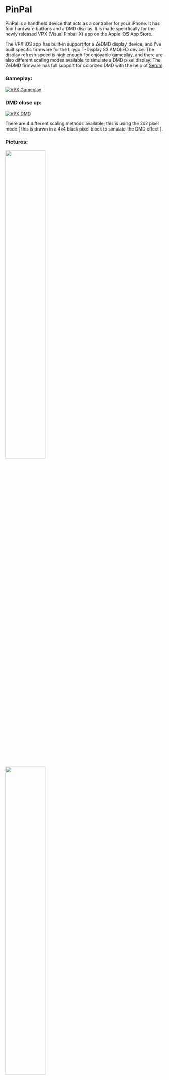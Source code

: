# PinPal
PinPal is a handheld device that acts as a controller for your iPhone. It has four hardware buttons and a DMD display. It is made specifically for the newly released VPX (Visual Pinball X) app on the Apple iOS App Store.

The VPX iOS app has built-in support for a ZeDMD display device, and I've built specific firmware for the Lilygo T-Display S3 AMOLED device. The display refresh speed is high enough for enjoyable gameplay, and there are also different scaling modes available to simulate a DMD pixel display. The ZeDMD firmware has full support for colorized DMD with the help of [Serum](https://github.com/zesinger/libserum).

### Gameplay:

[![VPX Gameplay](https://img.youtube.com/vi/CqxvdAZtwaw/0.jpg)](https://www.youtube.com/watch?v=CqxvdAZtwaw)

### DMD close up: 

[![VPX DMD](https://img.youtube.com/vi/JCEzE09UcEo/0.jpg)](https://www.youtube.com/shorts/JCEzE09UcEo)

There are 4 different scaling methods available; this is using the 2x2 pixel mode ( this is drawn in a 4x4 black pixel block to simulate the DMD effect ).

### Pictures:

<img src="https://github.com/user-attachments/assets/cb4a4f31-285f-467c-90d8-7c5db66e97c3" width=50% height=50%>
<img src="https://github.com/user-attachments/assets/0e36f419-3ddb-421d-8e22-fe06388dd69a" width=50% height=50%>
<img src="https://github.com/user-attachments/assets/ff31e228-4cdf-416c-bdde-b99032e7bb37" width=50% height=50%>
<img src="https://github.com/user-attachments/assets/4f6e2528-6082-4bd9-8f7d-4d5c7ad7e045" width=50% height=50%>
<img src="https://github.com/user-attachments/assets/faa7a293-437d-4c6f-bf54-5b4bd4f6bc31" width=50% height=50%>
<img src="https://github.com/user-attachments/assets/85e6f304-32de-485e-bb94-c0e83149d9a0" width=50% height=50%>

## Progress
-- Update 22-10-2024

- Changed the flipper buttons to the top of the unit; it works a lot better then the old version.
- 2 extra buttons for nudging. I plan to make a sqeeuze to nudge function in combination with the accelerometer in the future and use these buttons for magnasave.
- Added a cable guide system in the bottom plate to easily wire up the unit.
- The dmd display cutout has been changed to a bigger bezel and the mounting solution has been improved and optimized for the lilygo T-display amoled v2.0 solderless.

Todo:
- Better usb-c connector mount, need to lower it a bit and but the connector back a bit.
- In rare cases buttons get a little stuck, need to fiddle some more with tolerances

---

After weeks of tinkering, I've completed the first prototype of my portable pinball handheld device. While it still has some rough edges, it fully works as I originally envisioned. The current version is designed for the iPhone Pro Max series with a USB-C connector. Moving forward, I plan to release four versions:

iPhone 15/16 Pro Max (USB-C) — already released <br>
iPhone 15/16 Pro (USB-C)<br>
iPhone 13/14 Pro Max (Lightning)<br>
iPhone 13/14 Pro (Lightning)<br>

At the moment, I'm experimenting with different button configurations to improve comfort, as I'm not entirely satisfied with the current layout. I’ve also developed firmware for the ESP32 Zero that emulates a keyboard for the hardware buttons. In the next iteration, I’ll be converting this firmware to function as a game controller, which should resolve the issue of the on-screen keyboard interfering with gameplay.

I’ll be releasing all of my 3D printable files in both STL and STEP formats. I’m not a professional 3D modeler; so the models are not perfect :-) <br>
I encourage others to take my designs, improve upon them, and make the project better or start their own versions of this concept!

## BOM (Bill of materials)

|Description|Amount|Link|
|---|---|---|
|T-Display S3 AMOLED V2.0 Non-Soldered Pin [H713]| 1x | https://www.lilygo.cc/products/t-display-s3-amoled?variant=43506902368437 |
|ESP32-S3-Zero| 1x | https://www.waveshare.com/esp32-s3-zero.htm |
|Soft dome tactile push buttons (4PIN) version|4 buttons (buy a 20 pack) |https://aliexpress.com/item/1005005384244944.html|
|USB-C female 5 pin connector|2x|https://aliexpress.com/item/1005006260700701.html|
|Cylinder head screw M4|6x| - I ordered these(the site has all the exact dimensions): https://www.rvspaleis.nl/bouten/binnenzeskant/din-7984/din-7984-[-]-a2-[-]-m4/7984-2-4x12_1 <br> - USA Link of something equivalent: https://belmetric.com/m4x0-7-a2-stainless-din-7984-allen-socket-low-head-cap-screw/?sku=BSH4X12LOWSS |
|Sleeve Nut M4|6x| - I ordered these(the site has all the exact dimensions): https://www.rvspaleis.nl/moeren/hulsmoeren/verzonken-binnenzeskant/9062-2-4_1 <br> - USA link of something equivalent: https://belmetric.com/sleeve-nut-flat-head-stainless/?gad_source=1&gclid=CjwKCAjwjsi4BhB5EiwAFAL0YEJn1d-U1o56CrpPKzjxZ5y5co3S5-NrORw0wPohaRkb9woiMzEqkhoCX0kQAvD_BwE |
|Small copper insulated wires|+- 70 cm| I cut op an old broken USB lead and recycled those wires |

## Build instructions

Stay tuned, i will document this later.

## Setup instructions

1. Install VPX from the Apple iOS store.
2. Click the cog at the right top to open the VPX Settings.
3. Change the DMD type to "ZeDMD-WiFi".
4. Fill in the IP Adress and use the default port number 3333.
5. Tap Done in the top right, load up a table and have fun!

## Thanks

I would like to thank the following people for help on this project, without them this wouldn't have been possible:

- [Jason Millard (jsm174)](https://github.com/jsm174)
- [Markus Kalkbrenner (mkalkbrenner )](https://github.com/mkalkbrenner)
- [David (zesinger)](https://github.com/zesinger)
